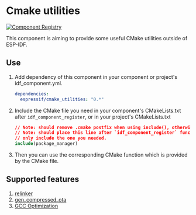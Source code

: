 # Cmake utilities

[![Component Registry](https://components.espressif.com/components/espressif/cmake_utilities/badge.svg)](https://components.espressif.com/components/espressif/cmake_utilities)

This component is aiming to provide some useful CMake utilities outside of ESP-IDF.

## Use

1. Add dependency of this component in your component or project's idf_component.yml.

    ```yml
    dependencies:
      espressif/cmake_utilities: "0.*"
    ```

2. Include the CMake file you need in your component's CMakeLists.txt after `idf_component_register`, or in your project's CMakeLists.txt

    ```cmake
    // Note: should remove .cmake postfix when using include(), otherwise the requested file will not found
    // Note: should place this line after `idf_component_register` function
    // only include the one you needed.
    include(package_manager)
    ```

3. Then you can use the corresponding CMake function which is provided by the CMake file.

## Supported features

1. [relinker](https://github.com/espressif/esp-iot-solution/blob/master/tools/cmake_utilities/docs/relinker.md)
2. [gen_compressed_ota](https://github.com/espressif/esp-iot-solution/blob/master/tools/cmake_utilities/docs/gen_compressed_ota.md)
3. [GCC Optimization](https://github.com/espressif/esp-iot-solution/blob/master/tools/cmake_utilities/docs/gcc.md)
